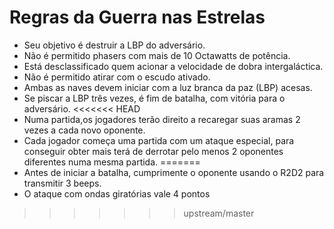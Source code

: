 # Regras da Guerra nas Estrelas

* Seu objetivo é destruir a LBP do adversário.
* Não é permitido phasers com mais de 10 Octawatts de potência.
* Está desclassificado quem acionar a velocidade de dobra intergaláctica.
* Não é permitido atirar com o escudo ativado.
* Ambas as naves devem iniciar com a luz branca da paz (LBP) acesas.
* Se piscar a LBP três vezes, é fim de batalha, com vitória para o adversário.
<<<<<<< HEAD
* Numa partida,os jogadores terão direito a recaregar suas aramas 2 vezes a cada novo oponente.
* Cada jogador começa uma partida com um ataque especial, para conseguir obter mais terá de derrotar pelo menos 2 oponentes diferentes numa mesma partida.
=======
* Antes de iniciar a batalha, cumprimente o oponente usando o R2D2 para transmitir 3 beeps.
* O ataque com ondas giratórias vale 4 pontos

>>>>>>> upstream/master
